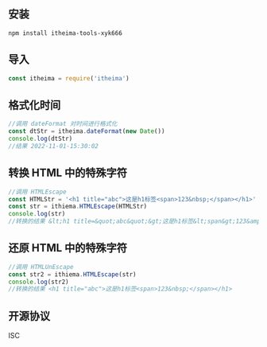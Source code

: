 ## 安装
```
npm install itheima-tools-xyk666
```

## 导入
```js
const itheima = require('itheima')
```

## 格式化时间
```js
//调用 dateFormat 对时间进行格式化
const dtStr = itheima.dateFormat(new Date())
console.log(dtStr)
//结果 2022-11-01-15:30:02
```

## 转换 HTML 中的特殊字符
```js
//调用 HTMLEscape
const HTMLStr = '<h1 title="abc">这是h1标签<span>123&nbsp;</span></h1>'
const str = ithiema.HTMLEscape(HTMLStr)
console.log(str)
//转换的结果 &lt;h1 title=&quot;abc&quot;&gt;这是h1标签&lt;span&gt;123&amp;nbsp;&lt;/span&gt;&lt;/h1&gt;
```

## 还原 HTML 中的特殊字符
```js
//调用 HTMLUnEscape
const str2 = ithiema.HTMLEscape(str)
console.log(str2)
//转换的结果 <h1 title="abc">这是h1标签<span>123&nbsp;</span></h1>
```

## 开源协议
ISC

